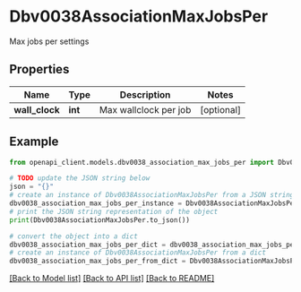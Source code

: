 # Dbv0038AssociationMaxJobsPer

Max jobs per settings

## Properties

Name | Type | Description | Notes
------------ | ------------- | ------------- | -------------
**wall_clock** | **int** | Max wallclock per job | [optional] 

## Example

```python
from openapi_client.models.dbv0038_association_max_jobs_per import Dbv0038AssociationMaxJobsPer

# TODO update the JSON string below
json = "{}"
# create an instance of Dbv0038AssociationMaxJobsPer from a JSON string
dbv0038_association_max_jobs_per_instance = Dbv0038AssociationMaxJobsPer.from_json(json)
# print the JSON string representation of the object
print(Dbv0038AssociationMaxJobsPer.to_json())

# convert the object into a dict
dbv0038_association_max_jobs_per_dict = dbv0038_association_max_jobs_per_instance.to_dict()
# create an instance of Dbv0038AssociationMaxJobsPer from a dict
dbv0038_association_max_jobs_per_from_dict = Dbv0038AssociationMaxJobsPer.from_dict(dbv0038_association_max_jobs_per_dict)
```
[[Back to Model list]](../README.md#documentation-for-models) [[Back to API list]](../README.md#documentation-for-api-endpoints) [[Back to README]](../README.md)


